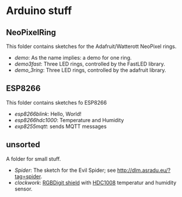 # Arduino stuff

## NeoPixelRing

This folder contains sketches for the Adafruit/Watterott NeoPixel rings.

* _demo_: As the name implies: a demo for one ring.
* _demo3fast_: Three LED rings, controlled by the FastLED library.
* _demo_3ring_: Three LED rings, controlled by the adafruit library.

## ESP8266

This folder contains sketches fo ESP8266

* _esp8266blink_: Hello, World!
* _esp8266hdc1000_: Temperature and Humidity
* _exp8255mqtt_: sends MQTT messages

## unsorted

A folder for small stuff.

* _Spider_: The sketch for the Evil Spider; see http://dlm.asradu.eu/?tag=spider.
* _clockwork_: [RGBDigit shield](https://www.rgbdigit.com/) with [HDC1008](https://www.adafruit.com/products/2635) temperatur and humidity sensor.

